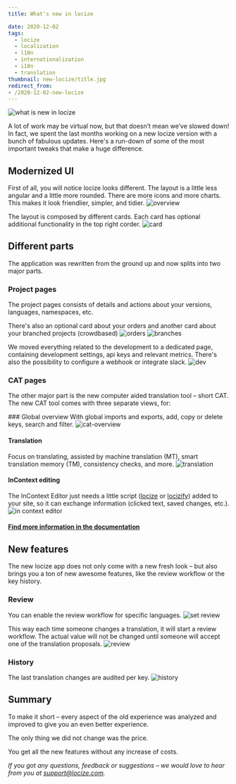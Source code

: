 ```yaml
---
title: What's new in locize

date: 2020-12-02
tags:
  - locize
  - localization
  - l10n
  - internationalization
  - i18n
  - translation
thumbnail: new-locize/title.jpg
redirect_from:
- /2020-12-02-new-locize
---
```


![what is new in locize](title.jpg "locize © inweso GmbH")

A lot of work may be virtual now, but that doesn’t mean we’ve slowed down! In fact, we spent the last months working on a new locize version with a bunch of fabulous updates. Here's a run-down of some of the most important tweaks that make a huge difference.

## Modernized UI
First of all, you will notice locize looks different. The layout is a little less angular and a little more rounded.
There are more icons and more charts. This makes it look friendlier, simpler, and tidier.
![overview](overview.jpg "locize © inweso GmbH")

The layout is composed by different cards. Each card has optional additional functionality in the top right corder.
![card](card.jpg "locize © inweso GmbH")


## Different parts
The application was rewritten from the ground up and now splits into two major parts.

### Project pages
The project pages consists of details and actions about your versions, languages, namespaces, etc.

There's also an optional card about your orders and another card about your branched projects (crowdbased)
![orders](orders.jpg "locize © inweso GmbH")
![branches](branches.jpg "locize © inweso GmbH")

We moved everything related to the development to a dedicated page, containing development settings, api keys and relevant metrics. There's also the possibility to configure a webhook or integrate slack.
![dev](dev.jpg "locize © inweso GmbH")

### CAT pages
The other major part is the new computer aided translation tool – short CAT. The new CAT tool comes with three separate views, for:

### Global overview
With global imports and exports, add, copy or delete keys, search and filter.
![cat-overview](cat-overview.jpg "locize © inweso GmbH")

#### Translation
Focus on translating, assisted by machine translation (MT), smart translation memory (TM), consistency checks, and more.
![translation](translation.jpg "locize © inweso GmbH")

#### InContext editing
The InContext Editor just needs a little script ([locize](https://github.com/locize/locize) or [locizify](https://github.com/locize/locizify)) added to your site, so it can exchange information (clicked text, saved changes, etc.).
![in context editor](incontext.jpg "locize © inweso GmbH")

#### [Find more information in the documentation](https://docs.locize.com/different-views)


## New features
The new locize app does not only come with a new fresh look – but also brings you a ton of new awesome features, like the review workflow or the key history.

### Review
You can enable the review workflow for specific languages.
![set review](set-review.jpg "locize © inweso GmbH")

This way each time someone changes a translation, it will start a review workflow.
The actual value will not be changed until someone will accept one of the translation proposals.
![review](review.jpg "locize © inweso GmbH")

### History
The last translation changes are audited per key.
![history](history.jpg "locize © inweso GmbH")


## Summary
To make it short – every aspect of the old experience was analyzed and improved to give you an even better experience.

The only thing we did not change was the price.

You get all the new features without any increase of costs.



*If you got any questions, feedback or suggestions – we would love to hear from you at [support@locize.com](mailto:support@locize.com).*